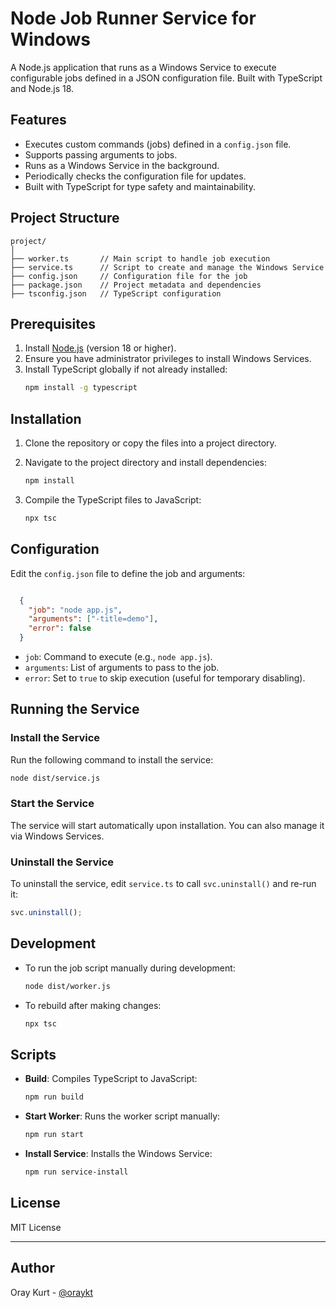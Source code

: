 # Node Job Runner Service for Windows

A Node.js application that runs as a Windows Service to execute configurable jobs defined in a JSON configuration file. Built with TypeScript and Node.js 18.

## Features

- Executes custom commands (jobs) defined in a `config.json` file.
- Supports passing arguments to jobs.
- Runs as a Windows Service in the background.
- Periodically checks the configuration file for updates.
- Built with TypeScript for type safety and maintainability.

## Project Structure

```
project/
│
├── worker.ts       // Main script to handle job execution
├── service.ts      // Script to create and manage the Windows Service
├── config.json     // Configuration file for the job
├── package.json    // Project metadata and dependencies
├── tsconfig.json   // TypeScript configuration
```

## Prerequisites

1. Install [Node.js](https://nodejs.org/) (version 18 or higher).
2. Ensure you have administrator privileges to install Windows Services.
3. Install TypeScript globally if not already installed:
   ```bash
   npm install -g typescript
   ```

## Installation

1. Clone the repository or copy the files into a project directory.
2. Navigate to the project directory and install dependencies:
   ```bash
   npm install
   ```

3. Compile the TypeScript files to JavaScript:
   ```bash
   npx tsc
   ```

## Configuration

Edit the `config.json` file to define the job and arguments:

```json

  {
    "job": "node app.js",
    "arguments": ["-title=demo"],
    "error": false
  }

```

- `job`: Command to execute (e.g., `node app.js`).
- `arguments`: List of arguments to pass to the job.
- `error`: Set to `true` to skip execution (useful for temporary disabling).

## Running the Service

### Install the Service

Run the following command to install the service:

```bash
node dist/service.js
```

### Start the Service

The service will start automatically upon installation. You can also manage it via Windows Services.

### Uninstall the Service

To uninstall the service, edit `service.ts` to call `svc.uninstall()` and re-run it:

```javascript
svc.uninstall();
```

## Development

- To run the job script manually during development:
  ```bash
  node dist/worker.js
  ```

- To rebuild after making changes:
  ```bash
  npx tsc
  ```

## Scripts

- **Build**: Compiles TypeScript to JavaScript:
  ```bash
  npm run build
  ```

- **Start Worker**: Runs the worker script manually:
  ```bash
  npm run start
  ```

- **Install Service**: Installs the Windows Service:
  ```bash
  npm run service-install
  ```

## License

MIT License

---

## Author

Oray Kurt - [@oraykt](https://github.com/oraykt)
